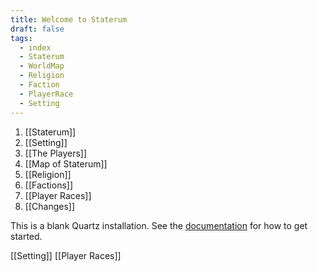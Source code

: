 ```yaml
---
title: Welcome to Staterum
draft: false
tags:
  - index
  - Staterum
  - WorldMap
  - Religion
  - Faction
  - PlayerRace
  - Setting
---
```

1. [[Staterum]]
2. [[Setting]]
3. [[The Players]]
4. [[Map of Staterum]]
5. [[Religion]]
6. [[Factions]]
7. [[Player Races]]
8. [[Changes]]

This is a blank Quartz installation.
See the [documentation](https://quartz.jzhao.xyz) for how to get started.

[[Setting]] 
[[Player Races]]
